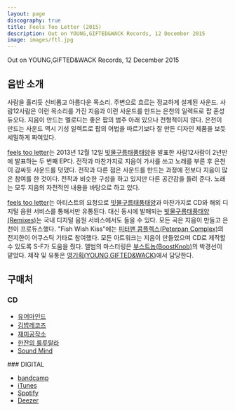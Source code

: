 ```yaml
---
layout: page
discography: true
title: Feels Too Letter (2015)
description: Out on YOUNG,GIFTED&WACK Records, 12 December 2015
image: images/ftl.jpg
---
```

Out on YOUNG,GIFTED&WACK Records, 12 December 2015

## 음반 소개
사람을 홀리듯 신비롭고 아름다운 목소리. 주변으로 흐르는 정교하게 설계된 사운드. 사람12사람은 이런 목소리를 가진 지음과 이런 사운드를 만드는 은천의 일렉트로 팝 혼성 듀오다. 지음이 만드는 멜로디는 좋은 팝의 범주 아래 있으나 전형적이지 않다. 은천이 만드는 사운드 역시 기성 일렉트로 팝의 어법을 따르기보다 잘 만든 디자인 제품을 보듯 세밀하게 짜여있다.

[feels too letter]는 2013년 12월 12일 [빗물구름태풍태양]을 발표한 사람12사람이 2년만에 발표하는 두 번째 EP다. 전작과 마찬가지로 지음이 가사를 쓰고 노래를 부른 후 은천이 감싸듯 사운드를 덧댔다. 전작과 다른 점은 사운드를 만드는 과정에 전보다 지음이 많은 참여를 한 것이다. 전작과 비슷한 구성을 하고 있지만 다른 공간감을 들려 준다. 노래는 모두 지음의 자전적인 내용을 바탕으로 하고 있다. 

[feels too letter]는 아티스트의 요청으로 [빗물구름태풍태양]과 마찬가지로 CD와 해외 디지털 음원 서비스를 통해서만 유통된다. 대신 동시에 발매되는 [빗물구름태풍태양(Remixes)]는 국내 디지털 음원 서비스에서도 들을 수 있다. 모든 곡은 지음이 만들고 은천이 프로듀스했다. "Fish Wish Kiss"에는 [피터팬 콤플렉스(Peterpan Complex)]의 전지한이 어쿠스틱 기타로 참여했다. 
모든 아트워크는 지음이 만들었으며 CD로 제작할 수 있도록 S-F가 도움을 줬다. 앨범의 마스터링은 [부스트놉(BoostKnob)]의 박경선이 맡았다. 제작 및 유통은 [영기획(YOUNG,GIFTED&WACK)]에서 담당한다. 


## 구매처
### CD
<ul class="actions">
    <li><a href="http://your-mind.com/product/detail.html?product_no=2808&cate_no=1&display_group=2" target="_blank" class="button">유어마인드</a></li>
    <li><a href="http://www.gimbabrecords.com/product/detail.html?product_no=2558&cate_no=1&display_group=3" target="_blank" class="button">김밥레코즈</a></li>
    <li><a href="http://blog.naver.com/studiozemi" target="_blank" class="button">재미공작소</a></li>
    <li><a href="https://www.facebook.com/caferuloorala/?fref=mentions" target="_blank" class="button">한잔의 룰루랄라</a></li>
    <li><a href="https://www.facebook.com/soundmindseoul/?fref=mentions" target="_blank" class="button">Sound Mind</a></li>
</ul>
### DIGITAL
<ul class="actions">
    <li><a href="https://younggiftedwack.bandcamp.com/album/feels-too-letter" target="_blank" class="button">bandcamp</a></li>
    <li><a href="https://itunes.apple.com/us/album/feels-too-letter-ep/id1061413903" target="_blank" class="button">iTunes</a></li>
    <li><a href="https://open.spotify.com/album/54CyxSIT5AN24xUfOPmJST" target="_blank" class="button">Spotify</a></li>
    <li><a href="http://www.deezer.com/album/11768350" target="_blank" class="button">Deezer</a></li>
</ul>

[빗물구름태풍태양]:2013-raindrop-cloud-typhoon-and-the-sun.html
[feels too letter]:2015-feels-too-letter.html
[피터팬 콤플렉스(Peterpan Complex)]:http://peterpancomplex.com/
[부스트놉(BoostKnob)]:https://www.boostknob.com/
[영기획(YOUNG,GIFTED&WACK)]:http://younggiftedwack.com/
[빗물구름태풍태양(Remixes)]:2015-raindrop-cloud-typhoon-and-the-sun-remixes.html